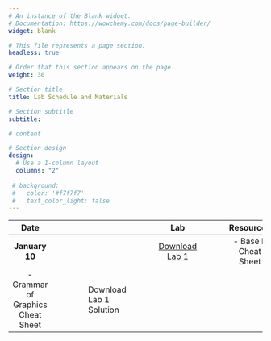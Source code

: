 ```yaml
---
# An instance of the Blank widget.
# Documentation: https://wowchemy.com/docs/page-builder/
widget: blank

# This file represents a page section.
headless: true

# Order that this section appears on the page.
weight: 30

# Section title
title: Lab Schedule and Materials

# Section subtitle
subtitle:

# content

# Section design
design:
  # Use a 1-column layout
  columns: "2" 
  
 # background:
 #   color: '#f7f7f7'
 #   text_color_light: false
---
```


Date | | | | | | | | | Lab | | | |Resources | | | | | Solution
:---: | --- | --- | --- | --- | ---| --- | --- |  --- |  :---: |  --- |  --- |  --- |  :---: | --- | --- | --- | --- | :---:
**January 10** | | | | | | | | | <a href="#">Download Lab 1</a> | | | | - Base R Cheat Sheet
- Grammar of Graphics Cheat Sheet| | | | | Download Lab 1 Solution
 
